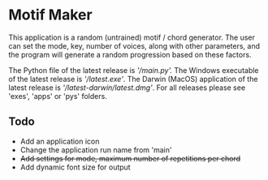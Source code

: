 # Motif Maker

This application is a random (untrained) motif / chord generator. The user can set the mode, key, number of voices, along with other parameters, and the program will generate a random progression based on these factors.

The Python file of the latest release is *'/main.py'.* 
The Windows executable of the latest release is *'/latest.exe'*.
The Darwin (MacOS) application of the latest release is *'/latest-darwin/latest.dmg'*.
For all releases please see 'exes', 'apps' or 'pys' folders.


## Todo
* Add an application icon
* Change the application run name from 'main'
* ~~Add settings for mode, maximum number of repetitions per chord~~
* Add dynamic font size for output